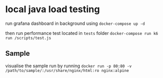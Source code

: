 # local java load testing

run grafana dashboard in background using
`docker-compose up -d`

then run performance test located in `tests` folder
`docker-compose run k6 run /scripts/test.js`

## Sample

visualise the sample run by running
`docker run -p 80:80 -v /path/to/sample/:/usr/share/nginx/html:ro nginx:alpine`
